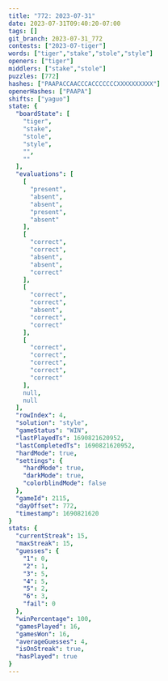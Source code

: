 ```yaml
---
title: "772: 2023-07-31"
date: 2023-07-31T09:40:20-07:00
tags: []
git_branch: 2023-07-31_772
contests: ["2023-07-tiger"]
words: ["tiger","stake","stole","style"]
openers: ["tiger"]
middlers: ["stake","stole"]
puzzles: [772]
hashes: ["PAAPACCAACCCACCCCCCCXXXXXXXXXX"]
openerHashes: ["PAAPA"]
shifts: ["yaguo"]
state: {
  "boardState": [
    "tiger",
    "stake",
    "stole",
    "style",
    "",
    ""
  ],
  "evaluations": [
    [
      "present",
      "absent",
      "absent",
      "present",
      "absent"
    ],
    [
      "correct",
      "correct",
      "absent",
      "absent",
      "correct"
    ],
    [
      "correct",
      "correct",
      "absent",
      "correct",
      "correct"
    ],
    [
      "correct",
      "correct",
      "correct",
      "correct",
      "correct"
    ],
    null,
    null
  ],
  "rowIndex": 4,
  "solution": "style",
  "gameStatus": "WIN",
  "lastPlayedTs": 1690821620952,
  "lastCompletedTs": 1690821620952,
  "hardMode": true,
  "settings": {
    "hardMode": true,
    "darkMode": true,
    "colorblindMode": false
  },
  "gameId": 2115,
  "dayOffset": 772,
  "timestamp": 1690821620
}
stats: {
  "currentStreak": 15,
  "maxStreak": 15,
  "guesses": {
    "1": 0,
    "2": 1,
    "3": 5,
    "4": 5,
    "5": 2,
    "6": 3,
    "fail": 0
  },
  "winPercentage": 100,
  "gamesPlayed": 16,
  "gamesWon": 16,
  "averageGuesses": 4,
  "isOnStreak": true,
  "hasPlayed": true
}
---
```

<!-- more -->
